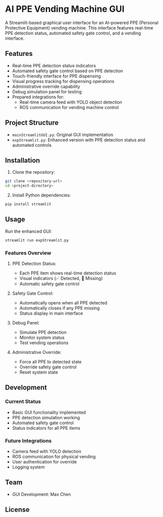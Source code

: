 # AI PPE Vending Machine GUI

A Streamlit-based graphical user interface for an AI-powered PPE (Personal Protective Equipment) vending machine. This interface features real-time PPE detection status, automated safety gate control, and a vending interface.

## Features

- Real-time PPE detection status indicators
- Automated safety gate control based on PPE detection
- Touch-friendly interface for PPE dispensing
- Visual progress tracking for dispensing operations
- Administrative override capability
- Debug simulation panel for testing
- Prepared integrations for:
  - Real-time camera feed with YOLO object detection
  - ROS communication for vending machine control

## Project Structure

- `mainStreamlitGUI.py`: Original GUI implementation
- `expStreamlit.py`: Enhanced version with PPE detection status and automated controls

## Installation

1. Clone the repository:

```bash
git clone <repository-url>
cd <project-directory>
```

2. Install Python dependencies:

```bash
pip install streamlit
```

## Usage

Run the enhanced GUI:

```bash
streamlit run expStreamlit.py
```

### Features Overview

1. PPE Detection Status:
   - Each PPE item shows real-time detection status
   - Visual indicators (✅ Detected, 🔴 Missing)
   - Automatic safety gate control

2. Safety Gate Control:
   - Automatically opens when all PPE detected
   - Automatically closes if any PPE missing
   - Status display in main interface

3. Debug Panel:
   - Simulate PPE detection
   - Monitor system status
   - Test vending operations

4. Administrative Override:
   - Force all PPE to detected state
   - Override safety gate control
   - Reset system state

## Development

### Current Status
- Basic GUI functionality implemented
- PPE detection simulation working
- Automated safety gate control
- Status indicators for all PPE items

### Future Integrations
- Camera feed with YOLO detection
- ROS communication for physical vending
- User authentication for override
- Logging system

## Team

- GUI Development: Max Chen

## License
